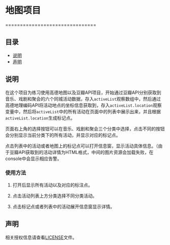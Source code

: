 # 地图项目
===============================
## 目录

* [说明](#说明)
* [声明](#声明)

## 说明

在这个项目为练习使用高德地图以及豆瓣API项目，开始通过豆瓣API分别获取到音乐、戏剧和聚会的六个同城活动数据，存入``activeList``观察数组中，然后通过高德地理编码API将活动地点的坐标信息获取到，存入``activeList.location``观察变量中，然后将``activeList``中的所有活动在页面中的列表中展示出来，并且根据``activeList.location``生成标记点。

页面右上角的选择按钮可以在音乐、戏剧和聚会三个分类中选择，点击不同的按钮会分别显示当前分类下的所有活动，并显示对应的标记点。

点击列表中的活动或者地图上的标记点可以打开信息窗，显示活动具体信息。（由于豆瓣API获取到的活动详情为HTML格式，中间的图片资源会加载失败，在console中会显示相应告警。

### 使用方法

1. 打开后显示所有活动以及对应的标注点。

2. 点击活动列表上方分类选择不同分类活动。

3. 点击标记点或者列表中的活动展开信息窗显示详情。

## 声明

相关授权信息请查看[LICENSE](/LICENSE)文件。
